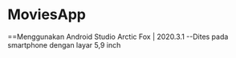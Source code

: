 # MoviesApp
==Menggunakan Android Studio Arctic Fox | 2020.3.1
--Dites pada smartphone dengan layar 5,9 inch
